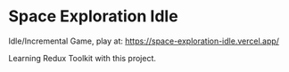 # Space Exploration Idle

Idle/Incremental Game, play at: https://space-exploration-idle.vercel.app/

Learning Redux Toolkit with this project.
